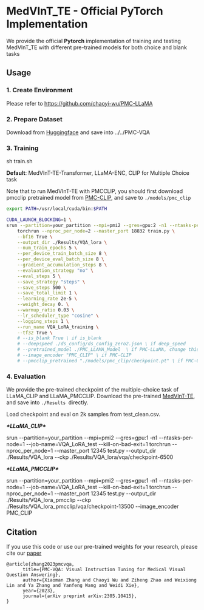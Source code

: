# MedVInT_TE - Official PyTorch Implementation

We provide the official **Pytorch** implementation of training and testing MedVInT_TE with different pre-trained models for both choice and blank tasks

## Usage

### 1. Create Environment 

Please refer to https://github.com/chaoyi-wu/PMC-LLaMA

### 2. Prepare Dataset 

Download from [Huggingface](https://huggingface.co/datasets/xmcmic/PMC-VQA/) and save into ../../PMC-VQA

### 3. Training

sh train.sh

**Default**: MedVInT-TE-Transformer, LLaMA-ENC, CLIP for Multiple Choice task

Note that to run MedVInT-TE with PMCCLIP, you should first download pmcclip pretrained model from [PMC-CLIP](https://github.com/WeixiongLin/PMC-CLIP), and save to `./models/pmc_clip`

```bash
export PATH=/usr/local/cuda/bin:$PATH

CUDA_LAUNCH_BLOCKING=1 \
srun --partition=your_partition --mpi=pmi2 --gres=gpu:2 -n1 --ntasks-per-node=1  --job-name=VQA_LoRA_training --kill-on-bad-exit=1 \
    torchrun --nproc_per_node=2 --master_port 18832 train.py \
    --bf16 True \
    --output_dir ./Results/VQA_lora \
    --num_train_epochs 5 \
    --per_device_train_batch_size 8 \
    --per_device_eval_batch_size 8 \
    --gradient_accumulation_steps 8 \
    --evaluation_strategy "no" \
    --eval_steps 5 \
    --save_strategy "steps" \
    --save_steps 500 \
    --save_total_limit 1 \
    --learning_rate 2e-5 \
    --weight_decay 0. \
    --warmup_ratio 0.03 \
    --lr_scheduler_type "cosine" \
    --logging_steps 1 \
    --run_name VQA_LoRA_training \
    --tf32 True \
    # --is_blank True \ if is_blank
    # --deepspeed ./ds_config/ds_config_zero2.json \ if deep_speed
    # --pretrained_model ./PMC_LLAMA_Model  \ if PMC-LLaMA, change this to your PMC-LLaMA model path
    # --image_encoder "PMC_CLIP" \ if PMC-CLIP 
    # --pmcclip_pretrained "./models/pmc_clip/checkpoint.pt" \ if PMC-CLIP, change this to your PMC-CLIP model path

```

### 4. Evaluation

We provide the pre-trained checkpoint of the multiple-choice task of LLaMA_CLIP and LLaMA_PMCCLIP. Download the pre-trained [MedVInT-TE](), and save into `./Results `directly.

Load checkpoint and eval on 2k samples from test_clean.csv.

***\*LLaMA_CLIP\****

srun --partition=your_partition --mpi=pmi2 --gres=gpu:1 -n1 --ntasks-per-node=1  --job-name=VQA_LoRA_test --kill-on-bad-exit=1 torchrun --nproc_per_node=1 --master_port 12345 test.py --output_dir ./Results/VQA_lora --ckp ./Results/VQA_lora/vqa/checkpoint-6500  

***\*LLaMA_PMCCLIP\****

srun --partition=your_partition --mpi=pmi2 --gres=gpu:1 -n1 --ntasks-per-node=1  --job-name=VQA_LoRA_test --kill-on-bad-exit=1 torchrun --nproc_per_node=1 --master_port 12345 test.py --output_dir ./Results/VQA_lora_pmcclip --ckp ./Results/VQA_lora_pmcclip/vqa/checkpoint-13500  --image_encoder PMC_CLIP 

## Citation

If you use this code or use our pre-trained weights for your research, please cite our [paper](https://arxiv.org/abs/2305.10415)

```
@article{zhang2023pmcvqa,
      title={PMC-VQA: Visual Instruction Tuning for Medical Visual Question Answering}, 
      author={Xiaoman Zhang and Chaoyi Wu and Ziheng Zhao and Weixiong Lin and Ya Zhang and Yanfeng Wang and Weidi Xie},
      year={2023},
      journal={arXiv preprint arXiv:2305.10415},
}
```

